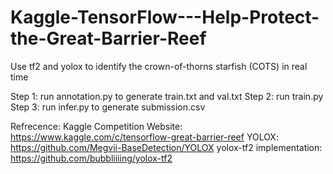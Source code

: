 # Kaggle-TensorFlow---Help-Protect-the-Great-Barrier-Reef
Use tf2 and yolox to identify the crown-of-thorns starfish (COTS) in real time

Step 1: run annotation.py to generate train.txt and val.txt
Step 2: run train.py
Step 3: run infer.py to generate submission.csv

Refrecence:
Kaggle Competition Website: https://www.kaggle.com/c/tensorflow-great-barrier-reef
YOLOX: https://github.com/Megvii-BaseDetection/YOLOX
yolox-tf2 implementation: https://github.com/bubbliiiing/yolox-tf2
